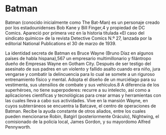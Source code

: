 # Batman

Batman (conocido inicialmente como The Bat-Man) es un personaje creado por los estadounidenses Bob Kane y Bill Finger,4​ 
y propiedad de DC Comics. Apareció por primera vez en la historia titulada «El caso del sindicato químico» de la revista
Detective Comics N.º 27, lanzada por la editorial National Publications el 30 de marzo de 1939.

La identidad secreta de Batman es Bruce Wayne (Bruno Díaz en algunos países de habla hispana),5​6​7​ un empresario 
multimillonario y filántropo dueño de Empresas Wayne en Gotham City. Después de ser testigo del asesinato de sus padres 
en un violento y fallido asalto cuando era niño, jura vengarse y combatir la delincuencia para lo cual se somete a un 
riguroso entrenamiento físico y mental. Adopta el diseño de un murciélago para su vestimenta, sus utensilios de combate 
y sus vehículos.8​ A diferencia de los superhéroes, no tiene superpoderes: recurre a su intelecto, así como a aplicaciones
científicas y tecnológicas para crear armas y herramientas con las cuales lleva a cabo sus actividades. Vive en la mansión 
Wayne, en cuyos subterráneos se encuentra la Batcave, el centro de operaciones de Batman. Recibe la ayuda constante de otros 
aliados, entre los cuales pueden mencionarse Robin, Batgirl (posteriormente Oráculo), Nightwing, el comisionado de la policía
local, James Gordon, y su mayordomo Alfred Pennyworth. 

